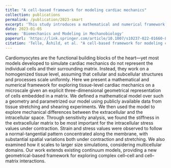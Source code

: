 ```yaml
---
title: "A cell-based framework for modeling cardiac mechanics"
collection: publications
permalink: /publication/2023-smart
excerpt: 'This study introduces a mathematical and numerical framework for investigating tissue-level cardiac mechanics on a microscale by considering explicit three-dimensional geometrical representations of cells within a matrix. The model explores mechanical differences between the extracellular and intracellular spaces, and sensitivity analysis reveals the significance of extracellular matrix stiffness for intracellular stress under contraction. This work expands upon existing models and offers a new framework to explore complex cell-cell and cell-matrix interactions in cardiac mechanics.'
date: 2023-01-05
venue: 'Biomechanics and Modeling in Mechanobiology'
paperurl: 'https://link.springer.com/article/10.1007/s10237-022-01660-8'
citation: 'Telle, Åshild, et al. "A cell-based framework for modeling cardiac mechanics." Biomechanics and Modeling in Mechanobiology 22.2 (2023): 515-539.'
---
```



Cardiomyocytes are the functional building blocks of the heart—yet most models developed to simulate cardiac mechanics do not represent the individual cells and their surrounding matrix. Instead, they work on a homogenized tissue level, assuming that cellular and subcellular structures and processes scale uniformly. Here we present a mathematical and numerical framework for exploring tissue-level cardiac mechanics on a microscale given an explicit three-dimensional geometrical representation of cells embedded in a matrix. We defined a mathematical model over such a geometry and parametrized our model using publicly available data from tissue stretching and shearing experiments. We then used the model to explore mechanical differences between the extracellular and the intracellular space. Through sensitivity analysis, we found the stiffness in the extracellular matrix to be most important for the intracellular stress values under contraction. Strain and stress values were observed to follow a normal-tangential pattern concentrated along the membrane, with substantial spatial variations both under contraction and stretching. We also examined how it scales to larger size simulations, considering multicellular domains. Our work extends existing continuum models, providing a new geometrical-based framework for exploring complex cell–cell and cell–matrix interactions.